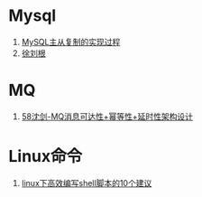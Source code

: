 # Mysql
1. [MySQL主从复制的实现过程](http://mp.weixin.qq.com/s/c-0VAXh6W2-b4sIiYi9ycQ)
2. [徐刘根](http://blog.csdn.net/xlgen157387/article/details/51331244)

# MQ
1. [58沈剑-MQ消息可达性+幂等性+延时性架构设计](http://mp.weixin.qq.com/s/8oX7u8XcLL80_nNdN-UkvQ)


# Linux命令
1. [linux下高效编写shell脚本的10个建议](http://mp.weixin.qq.com/s/7IxkEq_HTspzvnSO408qBQ)
